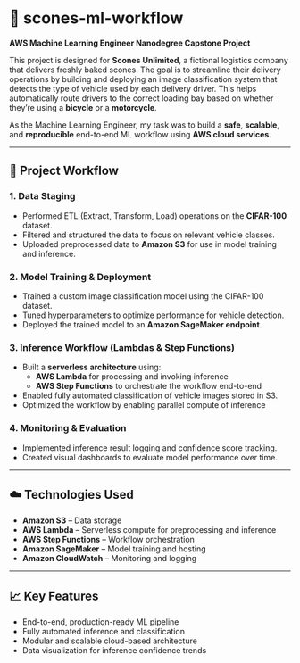 # 🧁 scones-ml-workflow  
**AWS Machine Learning Engineer Nanodegree Capstone Project**

This project is designed for **Scones Unlimited**, a fictional logistics company that delivers freshly baked scones. The goal is to streamline their delivery operations by building and deploying an image classification system that detects the type of vehicle used by each delivery driver. This helps automatically route drivers to the correct loading bay based on whether they’re using a **bicycle** or a **motorcycle**.

As the Machine Learning Engineer, my task was to build a **safe**, **scalable**, and **reproducible** end-to-end ML workflow using **AWS cloud services**.

---

## 🔧 Project Workflow

### 1. **Data Staging**
- Performed ETL (Extract, Transform, Load) operations on the **CIFAR-100** dataset.
- Filtered and structured the data to focus on relevant vehicle classes.
- Uploaded preprocessed data to **Amazon S3** for use in model training and inference.

### 2. **Model Training & Deployment**
- Trained a custom image classification model using the CIFAR-100 dataset.
- Tuned hyperparameters to optimize performance for vehicle detection.
- Deployed the trained model to an **Amazon SageMaker endpoint**.

### 3. **Inference Workflow (Lambdas & Step Functions)**
- Built a **serverless architecture** using:
  - **AWS Lambda** for processing and invoking inference
  - **AWS Step Functions** to orchestrate the workflow end-to-end
- Enabled fully automated classification of vehicle images stored in S3.
- Optimized the workflow by enabling parallel compute of inference

### 4. **Monitoring & Evaluation**
- Implemented inference result logging and confidence score tracking.
- Created visual dashboards to evaluate model performance over time.

---

## ☁️ Technologies Used

- **Amazon S3** – Data storage  
- **AWS Lambda** – Serverless compute for preprocessing and inference  
- **AWS Step Functions** – Workflow orchestration  
- **Amazon SageMaker** – Model training and hosting  
- **Amazon CloudWatch** – Monitoring and logging  

---

## 📈 Key Features

- End-to-end, production-ready ML pipeline  
- Fully automated inference and classification  
- Modular and scalable cloud-based architecture    
- Data visualization for inference confidence trends
